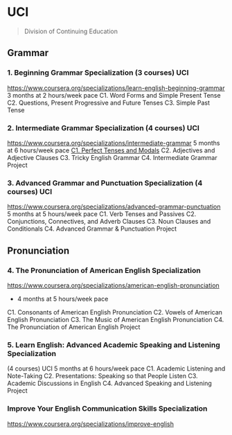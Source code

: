 # UCI 
> Division of Continuing Education

## Grammar
### 1. Beginning Grammar Specialization (3 courses) UCI
https://www.coursera.org/specializations/learn-english-beginning-grammar
3 months at 2 hours/week pace
C1. Word Forms and Simple Present Tense
C2. Questions, Present Progressive and Future Tenses
C3. Simple Past Tense

### 2. Intermediate Grammar Specialization (4 courses) UCI
https://www.coursera.org/specializations/intermediate-grammar
5 months at 6 hours/week pace
[C1. Perfect Tenses and Modals](./2-igs/c1-ptam.md)
C2. Adjectives and Adjective Clauses
C3. Tricky English Grammar
C4. Intermediate Grammar Project

### 3. Advanced Grammar and Punctuation Specialization (4 courses) UCI
https://www.coursera.org/specializations/advanced-grammar-punctuation
5 months at 5 hours/week pace
C1. Verb Tenses and Passives
C2. Conjunctions, Connectives, and Adverb Clauses
C3. Noun Clauses and Conditionals
C4. Advanced Grammar & Punctuation Project

## Pronunciation

### 4. The Pronunciation of American English Specialization
https://www.coursera.org/specializations/american-english-pronunciation
- 4 months at 5 hours/week pace

C1. Consonants of American English Pronunciation
C2. Vowels of American English Pronunciation
C3. The Music of American English Pronunciation
C4. The Pronunciation of American English Project

### 5. Learn English: Advanced Academic Speaking and Listening Specialization
(4 courses) UCI
5 months at 6 hours/week pace
C1. Academic Listening and Note-Taking
C2. Presentations: Speaking so that People Listen
C3. Academic Discussions in English
C4. Advanced Speaking and Listening Project

### Improve Your English Communication Skills Specialization
https://www.coursera.org/specializations/improve-english

